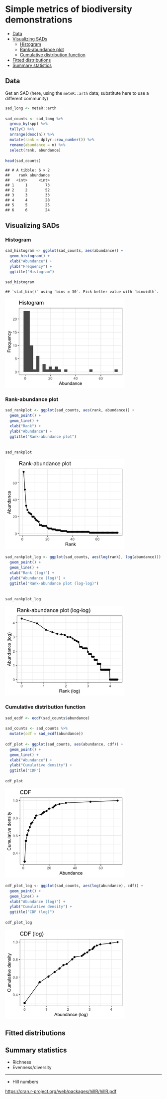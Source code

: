Simple metrics of biodiversity demonstrations
================

-   <a href="#data" id="toc-data">Data</a>
-   <a href="#visualizing-sads" id="toc-visualizing-sads">Visualizing
    SADs</a>
    -   <a href="#histogram" id="toc-histogram">Histogram</a>
    -   <a href="#rank-abundance-plot"
        id="toc-rank-abundance-plot">Rank-abundance plot</a>
    -   <a href="#cumulative-distribution-function"
        id="toc-cumulative-distribution-function">Cumulative distribution
        function</a>
-   <a href="#fitted-distributions" id="toc-fitted-distributions">Fitted
    distributions</a>
-   <a href="#summary-statistics" id="toc-summary-statistics">Summary
    statistics</a>

## Data

Get an SAD (here, using the `meteR::arth` data; substitute here to use a
different community)

``` r
sad_long <- meteR::arth

sad_counts <- sad_long %>%
  group_by(spp) %>%
  tally() %>%
  arrange(desc(n)) %>%
  mutate(rank = dplyr::row_number()) %>%
  rename(abundance = n) %>%
  select(rank, abundance)

head(sad_counts)
```

    ## # A tibble: 6 × 2
    ##    rank abundance
    ##   <int>     <int>
    ## 1     1        73
    ## 2     2        52
    ## 3     3        33
    ## 4     4        28
    ## 5     5        25
    ## 6     6        24

## Visualizing SADs

### Histogram

``` r
sad_histogram <- ggplot(sad_counts, aes(abundance)) +
  geom_histogram() +
  xlab("Abundance") +
  ylab("Frequency") +
  ggtitle("Histogram")

sad_histogram
```

    ## `stat_bin()` using `bins = 30`. Pick better value with `binwidth`.

![](simple-metrics_files/figure-gfm/unnamed-chunk-2-1.png)<!-- -->

### Rank-abundance plot

``` r
sad_rankplot <- ggplot(sad_counts, aes(rank, abundance)) +
  geom_point() +
  geom_line() +
  xlab("Rank") +
  ylab("Abundance") +
  ggtitle("Rank-abundance plot")


sad_rankplot
```

![](simple-metrics_files/figure-gfm/unnamed-chunk-3-1.png)<!-- -->

``` r
sad_rankplot_log <- ggplot(sad_counts, aes(log(rank), log(abundance))) +
  geom_point() +
  geom_line() +
  xlab("Rank (log)") +
  ylab("Abundance (log)") +
  ggtitle("Rank-abundance plot (log-log)") 


sad_rankplot_log
```

![](simple-metrics_files/figure-gfm/unnamed-chunk-3-2.png)<!-- -->

### Cumulative distribution function

``` r
sad_ecdf <- ecdf(sad_counts$abundance)

sad_counts <- sad_counts %>%
  mutate(cdf = sad_ecdf(abundance))

cdf_plot <- ggplot(sad_counts, aes(abundance, cdf)) + 
  geom_point() +
  geom_line() +
  xlab("Abundance") +
  ylab("Cumulative density") +
  ggtitle("CDF")

cdf_plot
```

![](simple-metrics_files/figure-gfm/unnamed-chunk-4-1.png)<!-- -->

``` r
cdf_plot_log <- ggplot(sad_counts, aes(log(abundance), cdf)) + 
  geom_point() +
  geom_line() +
  xlab("Abundance (log)") +
  ylab("Cumulative density") +
  ggtitle("CDF (log)")

cdf_plot_log
```

![](simple-metrics_files/figure-gfm/unnamed-chunk-4-2.png)<!-- -->

## Fitted distributions

## Summary statistics

-   Richness
-   Evenness/diversity

------------------------------------------------------------------------

-   Hill numbers

<https://cran.r-project.org/web/packages/hillR/hillR.pdf>
